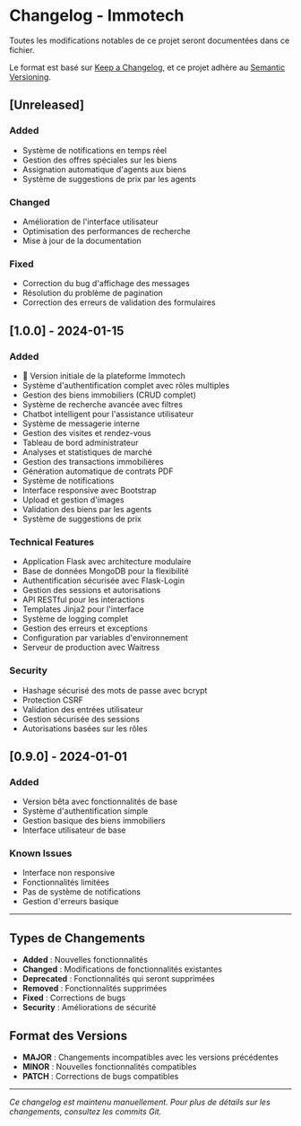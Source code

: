 # Changelog - Immotech

Toutes les modifications notables de ce projet seront documentées dans ce fichier.

Le format est basé sur [Keep a Changelog](https://keepachangelog.com/fr/1.0.0/),
et ce projet adhère au [Semantic Versioning](https://semver.org/lang/fr/).

## [Unreleased]

### Added
- Système de notifications en temps réel
- Gestion des offres spéciales sur les biens
- Assignation automatique d'agents aux biens
- Système de suggestions de prix par les agents

### Changed
- Amélioration de l'interface utilisateur
- Optimisation des performances de recherche
- Mise à jour de la documentation

### Fixed
- Correction du bug d'affichage des messages
- Résolution du problème de pagination
- Correction des erreurs de validation des formulaires

## [1.0.0] - 2024-01-15

### Added
- 🎉 Version initiale de la plateforme Immotech
- Système d'authentification complet avec rôles multiples
- Gestion des biens immobiliers (CRUD complet)
- Système de recherche avancée avec filtres
- Chatbot intelligent pour l'assistance utilisateur
- Système de messagerie interne
- Gestion des visites et rendez-vous
- Tableau de bord administrateur
- Analyses et statistiques de marché
- Gestion des transactions immobilières
- Génération automatique de contrats PDF
- Système de notifications
- Interface responsive avec Bootstrap
- Upload et gestion d'images
- Validation des biens par les agents
- Système de suggestions de prix

### Technical Features
- Application Flask avec architecture modulaire
- Base de données MongoDB pour la flexibilité
- Authentification sécurisée avec Flask-Login
- Gestion des sessions et autorisations
- API RESTful pour les interactions
- Templates Jinja2 pour l'interface
- Système de logging complet
- Gestion des erreurs et exceptions
- Configuration par variables d'environnement
- Serveur de production avec Waitress

### Security
- Hashage sécurisé des mots de passe avec bcrypt
- Protection CSRF
- Validation des entrées utilisateur
- Gestion sécurisée des sessions
- Autorisations basées sur les rôles

## [0.9.0] - 2024-01-01

### Added
- Version bêta avec fonctionnalités de base
- Système d'authentification simple
- Gestion basique des biens immobiliers
- Interface utilisateur de base

### Known Issues
- Interface non responsive
- Fonctionnalités limitées
- Pas de système de notifications
- Gestion d'erreurs basique

---

## Types de Changements

- **Added** : Nouvelles fonctionnalités
- **Changed** : Modifications de fonctionnalités existantes
- **Deprecated** : Fonctionnalités qui seront supprimées
- **Removed** : Fonctionnalités supprimées
- **Fixed** : Corrections de bugs
- **Security** : Améliorations de sécurité

## Format des Versions

- **MAJOR** : Changements incompatibles avec les versions précédentes
- **MINOR** : Nouvelles fonctionnalités compatibles
- **PATCH** : Corrections de bugs compatibles

---

*Ce changelog est maintenu manuellement. Pour plus de détails sur les changements, consultez les commits Git.* 